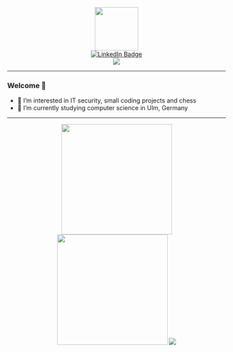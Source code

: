 <div id="header" align="center">
  <img src="https://media.giphy.com/media/SUcApSWjPwQMARvcM8/giphy.gif" width="100" height="100"/>
</div>

<div id="badges" align="center">
  <a href="https://www.linkedin.com/in/moritz-wieland">
    <img src="https://img.shields.io/badge/LinkedIn-blue?style=for-the-badge&logo=linkedin&logoColor=white" alt="LinkedIn Badge"/>
  </a>
</div>

<div id="counter" align="center">
  <img src="https://komarev.com/ghpvc/?username=mowi12&style=flat-square&color=green"/>
</div>

---

### Welcome 👋

- :telescope: I’m interested in IT security, small coding projects and chess
- :seedling: I’m currently studying computer science in Ulm, Germany

---

<div id="stats" align="center">
  <picture>
    <source
      srcset="https://github-readme-stats.vercel.app/api?username=mowi12&show_icons=true&theme=dark"
      media="(prefers-color-scheme: dark)"
    />
    <source
      srcset="https://github-readme-stats.vercel.app/api?username=mowi12&show_icons=true"
      media="(prefers-color-scheme: light), (prefers-color-scheme: no-preference)"
    />
    <img src="https://github-readme-stats.vercel.app/api?username=mowi12&show_icons=true" height="255" />
  </picture>
  <picture>
    <source
      srcset="https://github-readme-stats.vercel.app/api/top-langs/?username=mowi12&theme=dark&show_icons=true&layout=compact&langs_count=8"
      media="(prefers-color-scheme: dark)"
    />
    <source
      srcset="https://github-readme-stats.vercel.app/api/top-langs/?username=mowi12&show_icons=true&layout=compact&langs_count=8"
      media="(prefers-color-scheme: light), (prefers-color-scheme: no-preference)"
    />
    <img src="hhttps://github-readme-stats.vercel.app/api/top-langs/?username=mowi12&show_icons=true&layout=compact&langs_count=8" height="255" />
  </picture>
  <picture>
    <source
      srcset="https://api.githubtrends.io/user/svg/mowi12/repos?time_range=one_year&theme=dark"
      media="(prefers-color-scheme: dark)"
    />
    <source
      srcset="https://api.githubtrends.io/user/svg/mowi12/repos?time_range=one_year&theme=classic"
      media="(prefers-color-scheme: light), (prefers-color-scheme: no-preference)"
    />
    <img src="https://api.githubtrends.io/user/svg/mowi12/repos?time_range=one_year&theme=classic" />
  </picture>
</div>
